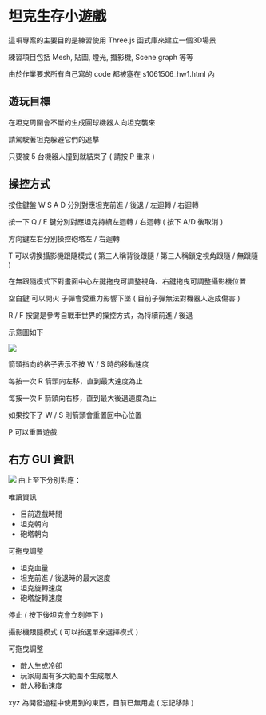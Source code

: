 # 坦克生存小遊戲
這項專案的主要目的是練習使用 Three.js 函式庫來建立一個3D場景

練習項目包括 Mesh, 貼圖, 燈光, 攝影機, Scene graph 等等

由於作業要求所有自己寫的 code 都被塞在 s1061506_hw1.html 內


## 遊玩目標
在坦克周圍會不斷的生成圓球機器人向坦克襲來

請駕駛著坦克躲避它們的追擊

只要被 5 台機器人撞到就結束了 ( 請按 P 重來 )


## 操控方式
按住鍵盤 W S A D 分別對應坦克前進 / 後退 / 左迴轉 / 右迴轉

按一下 Q / E 鍵分別對應坦克持續左迴轉 / 右迴轉 ( 按下 A/D 後取消 )

方向鍵左右分別操控砲塔左 / 右迴轉

T 可以切換攝影機跟隨模式 ( 第三人稱背後跟隨 / 第三人稱鎖定視角跟隨 / 無跟隨 )

在無跟隨模式下對畫面中心左鍵拖曳可調整視角、右鍵拖曳可調整攝影機位置

空白鍵 可以開火 子彈會受重力影響下墜 ( 目前子彈無法對機器人造成傷害 )

R / F 按鍵是參考自戰車世界的操控方式，為持續前進 / 後退

示意圖如下

![](https://i.imgur.com/AF9d5p6.png)

箭頭指向的格子表示不按 W / S 時的移動速度

每按一次 R 箭頭向左移，直到最大速度為止

每按一次 F 箭頭向右移，直到最大後退速度為止

如果按下了 W / S 則箭頭會重置回中心位置

P 可以重置遊戲

## 右方 GUI 資訊
![](https://i.imgur.com/Zj1yT7f.png)
由上至下分別對應：

唯讀資訊
* 目前遊戲時間
* 坦克朝向 
* 砲塔朝向

可拖曳調整
* 坦克血量
* 坦克前進 / 後退時的最大速度
* 坦克旋轉速度
* 砲塔旋轉速度

停止 ( 按下後坦克會立刻停下 )

攝影機跟隨模式 ( 可以按選單來選擇模式 )

可拖曳調整
* 敵人生成冷卻
* 玩家周圍有多大範圍不生成敵人
* 敵人移動速度

xyz 為開發過程中使用到的東西，目前已無用處 ( 忘記移除 )